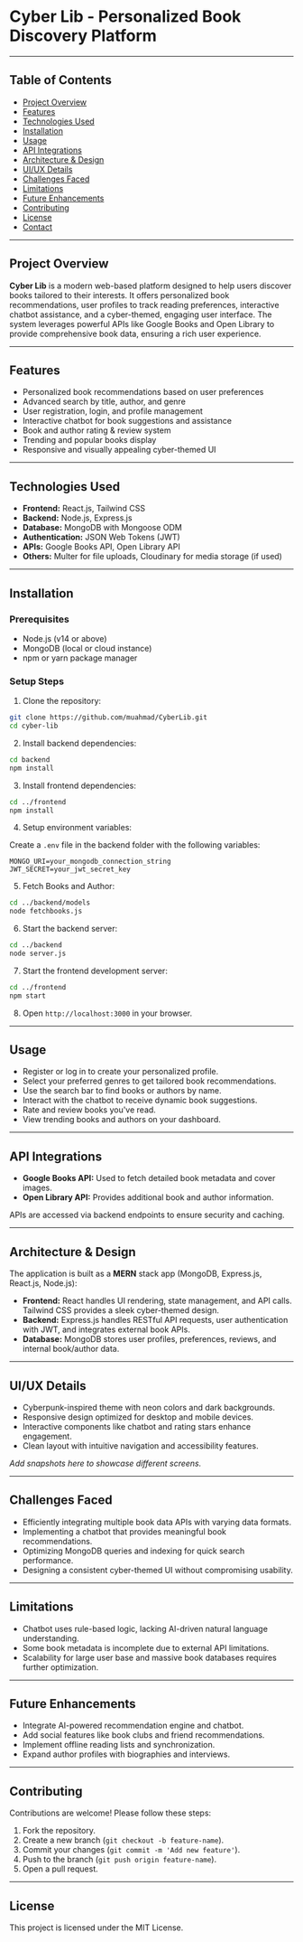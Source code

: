 # Cyber Lib - Personalized Book Discovery Platform

---

## Table of Contents

* [Project Overview](#project-overview)
* [Features](#features)
* [Technologies Used](#technologies-used)
* [Installation](#installation)
* [Usage](#usage)
* [API Integrations](#api-integrations)
* [Architecture & Design](#architecture--design)
* [UI/UX Details](#uiux-details)
* [Challenges Faced](#challenges-faced)
* [Limitations](#limitations)
* [Future Enhancements](#future-enhancements)
* [Contributing](#contributing)
* [License](#license)
* [Contact](#contact)

---

## Project Overview

**Cyber Lib** is a modern web-based platform designed to help users discover books tailored to their interests. It offers personalized book recommendations, user profiles to track reading preferences, interactive chatbot assistance, and a cyber-themed, engaging user interface. The system leverages powerful APIs like Google Books and Open Library to provide comprehensive book data, ensuring a rich user experience.

---

## Features

* Personalized book recommendations based on user preferences
* Advanced search by title, author, and genre
* User registration, login, and profile management
* Interactive chatbot for book suggestions and assistance
* Book and author rating & review system
* Trending and popular books display
* Responsive and visually appealing cyber-themed UI

---

## Technologies Used

* **Frontend:** React.js, Tailwind CSS
* **Backend:** Node.js, Express.js
* **Database:** MongoDB with Mongoose ODM
* **Authentication:** JSON Web Tokens (JWT)
* **APIs:** Google Books API, Open Library API
* **Others:** Multer for file uploads, Cloudinary for media storage (if used)

---

## Installation

### Prerequisites

* Node.js (v14 or above)
* MongoDB (local or cloud instance)
* npm or yarn package manager

### Setup Steps

1. Clone the repository:

```bash
git clone https://github.com/muahmad/CyberLib.git
cd cyber-lib
```

2. Install backend dependencies:

```bash
cd backend
npm install
```

3. Install frontend dependencies:

```bash
cd ../frontend
npm install
```

4. Setup environment variables:

Create a `.env` file in the backend folder with the following variables:

```env
MONGO_URI=your_mongodb_connection_string
JWT_SECRET=your_jwt_secret_key
```

5. Fetch Books and Author:
   
```bash
cd ../backend/models
node fetchbooks.js
```

6. Start the backend server:

```bash
cd ../backend
node server.js
```

7. Start the frontend development server:

```bash
cd ../frontend
npm start
```

8. Open `http://localhost:3000` in your browser.

---

## Usage

* Register or log in to create your personalized profile.
* Select your preferred genres to get tailored book recommendations.
* Use the search bar to find books or authors by name.
* Interact with the chatbot to receive dynamic book suggestions.
* Rate and review books you've read.
* View trending books and authors on your dashboard.

---

## API Integrations

* **Google Books API:** Used to fetch detailed book metadata and cover images.
* **Open Library API:** Provides additional book and author information.

APIs are accessed via backend endpoints to ensure security and caching.

---

## Architecture & Design

The application is built as a **MERN** stack app (MongoDB, Express.js, React.js, Node.js):

* **Frontend:** React handles UI rendering, state management, and API calls. Tailwind CSS provides a sleek cyber-themed design.
* **Backend:** Express.js handles RESTful API requests, user authentication with JWT, and integrates external book APIs.
* **Database:** MongoDB stores user profiles, preferences, reviews, and internal book/author data.

---

## UI/UX Details

* Cyberpunk-inspired theme with neon colors and dark backgrounds.
* Responsive design optimized for desktop and mobile devices.
* Interactive components like chatbot and rating stars enhance engagement.
* Clean layout with intuitive navigation and accessibility features.

*Add snapshots here to showcase different screens.*

---

## Challenges Faced

* Efficiently integrating multiple book data APIs with varying data formats.
* Implementing a chatbot that provides meaningful book recommendations.
* Optimizing MongoDB queries and indexing for quick search performance.
* Designing a consistent cyber-themed UI without compromising usability.

---

## Limitations

* Chatbot uses rule-based logic, lacking AI-driven natural language understanding.
* Some book metadata is incomplete due to external API limitations.
* Scalability for large user base and massive book databases requires further optimization.

---

## Future Enhancements

* Integrate AI-powered recommendation engine and chatbot.
* Add social features like book clubs and friend recommendations.
* Implement offline reading lists and synchronization.
* Expand author profiles with biographies and interviews.

---

## Contributing

Contributions are welcome! Please follow these steps:

1. Fork the repository.
2. Create a new branch (`git checkout -b feature-name`).
3. Commit your changes (`git commit -m 'Add new feature'`).
4. Push to the branch (`git push origin feature-name`).
5. Open a pull request.

---
## License
This project is licensed under the MIT License.
